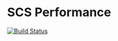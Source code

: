 # SCS Performance

[![Build Status](https://travis-ci.org/ministryofjustice/scs_performance.svg?branch=master)](https://travis-ci.org/ministryofjustice/scs_performance.svg?branch=master)
